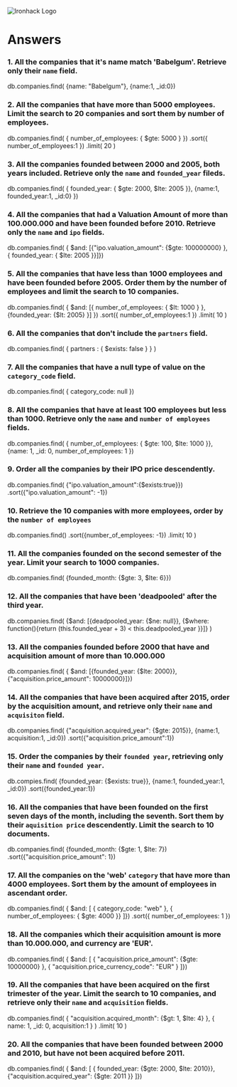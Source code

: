 ![Ironhack Logo](https://i.imgur.com/1QgrNNw.png)

# Answers

### 1. All the companies that it's name match 'Babelgum'. Retrieve only their `name` field.

db.companies.find(
    {name: "Babelgum"}, {name:1, _id:0})

### 2. All the companies that have more than 5000 employees. Limit the search to 20 companies and sort them by **number of employees**.

db.companies.find(
    { number_of_employees: { $gte: 5000 } })
    .sort({ number_of_employees:1 })
    .limit( 20 )

### 3. All the companies founded between 2000 and 2005, both years included. Retrieve only the `name` and `founded_year` fileds.

db.companies.find( 
    { founded_year: { $gte: 2000, $lte: 2005 }}, 
    {name:1, founded_year:1, _id:0} })


### 4. All the companies that had a Valuation Amount of more than 100.000.000 and have been founded before 2010. Retrieve only the `name` and `ipo` fields.

db.companies.find(
    { $and: [{"ipo.valuation_amount": {$gte: 100000000} }, 
    { founded_year: { $lte: 2005 }}]})

### 5. All the companies that have less than 1000 employees and have been founded before 2005. Order them by the number of employees and limit the search to 10 companies.

db.companies.find(
    { $and: [{ number_of_employees: { $lt: 1000 } }, 
    {founded_year: {$lt: 2005} }] })
    .sort({ number_of_employees:1 })
    .limit( 10 )

### 6. All the companies that don't include the `partners` field.

db.companies.find( 
    { partners : { $exists: false } } )

### 7. All the companies that have a null type of value on the `category_code` field.

db.companies.find(
    { category_code: null })

### 8. All the companies that have at least 100 employees but less than 1000. Retrieve only the `name` and `number of employees` fields.

db.companies.find(
    { number_of_employees: { $gte: 100, $lte: 1000 }},
    {name: 1, _id: 0, number_of_employees: 1 })

### 9. Order all the companies by their IPO price descendently.

db.companies.find(
    {"ipo.valuation_amount":{$exists:true}})
    .sort({"ipo.valuation_amount": -1})


### 10. Retrieve the 10 companies with more employees, order by the `number of employees`

db.companies.find()
    .sort({number_of_employees: -1})
    .limit( 10 )

### 11. All the companies founded on the second semester of the year. Limit your search to 1000 companies.

db.companies.find(
    {founded_month: {$gte: 3, $lte: 6}})

### 12. All the companies that have been 'deadpooled' after the third year.

db.companies.find(
    {$and: [{deadpooled_year: {$ne: null}}, {$where: function(){return (this.founded_year + 3) < this.deadpooled_year }}]}
)

### 13. All the companies founded before 2000 that have and acquisition amount of more than 10.000.000

db.companies.find(
    { $and: [{founded_year: {$lte: 2000}},{"acquisition.price_amount": 10000000}]})

### 14. All the companies that have been acquired after 2015, order by the acquisition amount, and retrieve only their `name` and `acquisiton` field.

db.companies.find(
    {"acquisition.acquired_year": {$gte: 2015}},
    {name:1, acquisition:1, _id:0})
    .sort({"acquisition.price_amount":1})

### 15. Order the companies by their `founded year`, retrieving only their `name` and `founded year`.

db.compies.find(
    {founded_year: {$exists: true}}, {name:1, founded_year:1, _id:0})
    .sort({founded_year:1})

### 16. All the companies that have been founded on the first seven days of the month, including the seventh. Sort them by their `aquisition price` descendently. Limit the search to 10 documents.

db.companies.find(
    {founded_month: {$gte: 1, $lte: 7})
    .sort({"acquisition.price_amount": 1})

### 17. All the companies on the 'web' `category` that have more than 4000 employees. Sort them by the amount of employees in ascendant order.

db.companies.find(
    { $and: [ { category_code: "web" },
    { number_of_employees: { $gte: 4000 }} ]})
    .sort({ number_of_employees: 1 })

### 18. All the companies which their acquisition amount is more than 10.000.000, and currency are 'EUR'.

db.companies.find(
    { $and: [ { "acquisition.price_amount": {$gte: 10000000} },
    { "acquisition.price_currency_code": "EUR" } ]})

### 19. All the companies that have been acquired on the first trimester of the year. Limit the search to 10 companies, and retrieve only their `name` and `acquisition` fields.

db.companies.find(
    { "acquisition.acquired_month": {$gt: 1, $lte: 4} },
    { name: 1, _id: 0, acquisition:1 } )
    .limit( 10 )

### 20. All the companies that have been founded between 2000 and 2010, but have not been acquired before 2011.

db.companies.find(
    { $and: [ { founded_year: {$gte: 2000, $lte: 2010}},
    {"acquisition.acquired_year": {$gte: 2011 }} ]})
